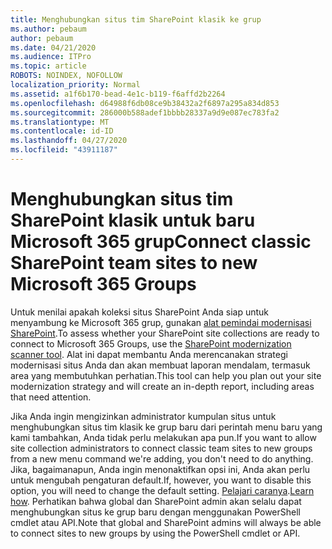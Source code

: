 ```yaml
---
title: Menghubungkan situs tim SharePoint klasik ke grup
ms.author: pebaum
author: pebaum
ms.date: 04/21/2020
ms.audience: ITPro
ms.topic: article
ROBOTS: NOINDEX, NOFOLLOW
localization_priority: Normal
ms.assetid: a1f6b170-bead-4e1c-b119-f6affd2b2264
ms.openlocfilehash: d64988f6db08ce9b38432a2f6897a295a834d853
ms.sourcegitcommit: 286000b588adef1bbbb28337a9d9e087ec783fa2
ms.translationtype: MT
ms.contentlocale: id-ID
ms.lasthandoff: 04/27/2020
ms.locfileid: "43911187"
---
```

# <a name="connect-classic-sharepoint-team-sites-to-new-microsoft-365-groups"></a><span data-ttu-id="dac78-102">Menghubungkan situs tim SharePoint klasik untuk baru Microsoft 365 grup</span><span class="sxs-lookup"><span data-stu-id="dac78-102">Connect classic SharePoint team sites to new Microsoft 365 Groups</span></span>

<span data-ttu-id="dac78-103">Untuk menilai apakah koleksi situs SharePoint Anda siap untuk menyambung ke Microsoft 365 grup, gunakan [alat pemindai modernisasi SharePoint](https://go.microsoft.com/fwlink/?linkid=873066).</span><span class="sxs-lookup"><span data-stu-id="dac78-103">To assess whether your SharePoint site collections are ready to connect to Microsoft 365 Groups, use the [SharePoint modernization scanner tool](https://go.microsoft.com/fwlink/?linkid=873066).</span></span> <span data-ttu-id="dac78-104">Alat ini dapat membantu Anda merencanakan strategi modernisasi situs Anda dan akan membuat laporan mendalam, termasuk area yang membutuhkan perhatian.</span><span class="sxs-lookup"><span data-stu-id="dac78-104">This tool can help you plan out your site modernization strategy and will create an in-depth report, including areas that need attention.</span></span>
  
<span data-ttu-id="dac78-105">Jika Anda ingin mengizinkan administrator kumpulan situs untuk menghubungkan situs tim klasik ke grup baru dari perintah menu baru yang kami tambahkan, Anda tidak perlu melakukan apa pun.</span><span class="sxs-lookup"><span data-stu-id="dac78-105">If you want to allow site collection administrators to connect classic team sites to new groups from a new menu command we're adding, you don't need to do anything.</span></span> <span data-ttu-id="dac78-106">Jika, bagaimanapun, Anda ingin menonaktifkan opsi ini, Anda akan perlu untuk mengubah pengaturan default.</span><span class="sxs-lookup"><span data-stu-id="dac78-106">If, however, you want to disable this option, you will need to change the default setting.</span></span> <span data-ttu-id="dac78-107">[Pelajari caranya](https://go.microsoft.com/fwlink/?linkid=2004316).</span><span class="sxs-lookup"><span data-stu-id="dac78-107">[Learn how](https://go.microsoft.com/fwlink/?linkid=2004316).</span></span> <span data-ttu-id="dac78-108">Perhatikan bahwa global dan SharePoint admin akan selalu dapat menghubungkan situs ke grup baru dengan menggunakan PowerShell cmdlet atau API.</span><span class="sxs-lookup"><span data-stu-id="dac78-108">Note that global and SharePoint admins will always be able to connect sites to new groups by using the PowerShell cmdlet or API.</span></span>
  

